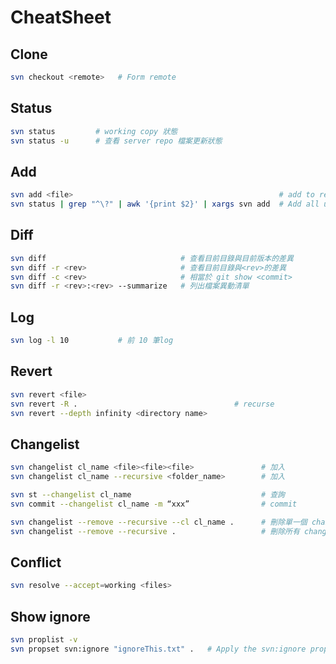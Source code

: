 CheatSheet
==========

Clone
------

```bash
svn checkout <remote>   # Form remote
```

Status
------

```bash
svn status         # working copy 狀態
svn status -u      # 查看 server repo 檔案更新狀態
```

Add 
------

```bash
svn add <file>                                              # add to repo
svn status | grep "^\?" | awk '{print $2}' | xargs svn add  # Add all unversioned files
```

Diff
----

```bash
svn diff                              # 查看目前目錄與目前版本的差異
svn diff -r <rev>                     # 查看目前目錄與<rev>的差異
svn diff -c <rev>                     # 相當於 git show <commit>
svn diff -r <rev>:<rev> --summarize   # 列出檔案異動清單
```

Log
---

```bash
svn log -l 10           # 前 10 筆log
```

Revert
---

```bash
svn revert <file>
svn revert -R .                                   # recurse
svn revert --depth infinity <directory name>
```

Changelist
------

```bash
svn changelist cl_name <file><file><file>               # 加入
svn changelist cl_name --recursive <folder_name>        # 加入

svn st --changelist cl_name                             # 查詢
svn commit --changelist cl_name -m “xxx”                # commit

svn changelist --remove --recursive --cl cl_name .      # 刪除單一個 changelist
svn changelist --remove --recursive .                   # 刪除所有 changelist      
```

Conflict
---

```bash
svn resolve --accept=working <files>
```

Show ignore
---

```bash
svn proplist -v
svn propset svn:ignore "ignoreThis.txt" .   # Apply the svn:ignore property to the current directory.
```
